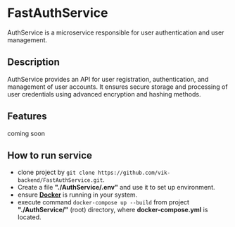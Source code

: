 # FastAuthService
AuthService is a microservice responsible for user authentication and user management.
  
## Description
AuthService provides an API for user registration, authentication, and management of user accounts. It ensures secure storage and processing of user credentials using advanced encryption and hashing methods.  
  
## Features  
coming soon
  
## How to run service  
 - clone project by `git clone https://github.com/vik-backend/FastAuthService.git`.  
 - Create a file **"./AuthService/.env"** and use it to set up environment.  
 - ensure [**Docker**](https://www.docker.com/) is running in your system.  
 - execute command `docker-compose up --build` from project **"./AuthService/"** (root) directory, where **docker-compose.yml** is located.  
  